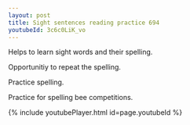 ```yaml
---
layout: post
title: Sight sentences reading practice 694
youtubeId: 3c6c0LiK_vo
---
```

 
 
Helps to learn sight words and their spelling.

Opportunitiy to repeat the spelling. 

Practice spelling. 
 
Practice for spelling bee competitions. 
 
{% include youtubePlayer.html id=page.youtubeId %}
 
 
